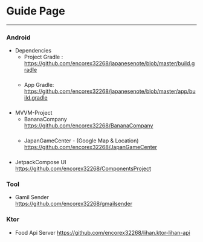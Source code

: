 # Guide Page
----

### Android

* Dependencies
    * Project Gradle :
        https://github.com/encorex32268/japanesenote/blob/master/build.gradle
    ###
    * App Gradle:
        https://github.com/encorex32268/japanesenote/blob/master/app/build.gradle
    
###
* MVVM-Project 
  * BananaCompany
    https://github.com/encorex32268/BananaCompany
    ###
  * JapanGameCenter - (Google Map & Location)
    https://github.com/encorex32268/JapanGameCenter
###

* JetpackCompose UI 
   https://github.com/encorex32268/ComponentsProject

###

### Tool
   * Gamil Sender   
      https://github.com/encorex32268/gmailsender
###

### Ktor

 * Food Api Server
    https://github.com/encorex32268/lihan.ktor-lihan-api
 ###
 

